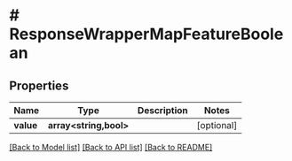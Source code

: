 # # ResponseWrapperMapFeatureBoolean

## Properties

Name | Type | Description | Notes
------------ | ------------- | ------------- | -------------
**value** | **array<string,bool>** |  | [optional]

[[Back to Model list]](../../README.md#models) [[Back to API list]](../../README.md#endpoints) [[Back to README]](../../README.md)
